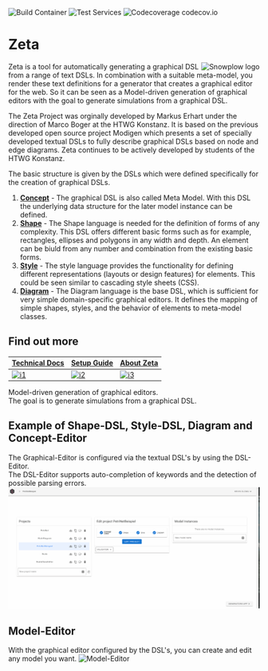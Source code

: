 ![Build Container](https://github.com/Zeta-Project/zeta/workflows/Build%20Container/badge.svg) ![Test Services](https://github.com/Zeta-Project/zeta/workflows/Test%20Services/badge.svg) ![Codecoverage codecov.io](https://codecov.io/gh/Zeta-Project/zeta/branch/dev/graph/badge.svg)
# Zeta
<img src="https://avatars3.githubusercontent.com/u/29041085?s=150&v=4" alt="Snowplow logo" title="Snowplow" align="right" />

Zeta is a tool for automatically generating a graphical DSL from a range of text DSLs. In combination with a suitable meta-model, you render these text definitions for a generator that creates a graphical editor for the web. So it can be seen as a Model-driven generation of graphical editors with the goal to generate simulations from a graphical DSL.

The Zeta Project was orginally developed by Markus Erhart under the direction of Marco Boger at the HTWG Konstanz. It is based on the previous developed open source project Modigen which presents a set of specially developed textual DSLs to fully describe graphical DSLs based on node and edge diagrams. Zeta continues to be actively developed by students of the HTWG Konstanz.

The basic structure is given by the DSLs which were defined specifically for the creation of graphical DSLs.


1. **[Concept](https://github.com/Zeta-Project/zeta/wiki/Concept-DSL)** - The graphical DSL is also called Meta Model. With this DSL the underlying data structure for the later model instance can be defined. 
2. **[Shape](https://github.com/Zeta-Project/zeta/wiki/Shape-DSL)** - The Shape language is needed for the definition of forms of any complexity. This DSL offers different basic forms such as for example, rectangles, ellipses and polygons in any width and depth. An element can be biuld from any number and combination from the existing basic forms.
3. **[Style](https://github.com/Zeta-Project/zeta/wiki/Style-DSL)** - The style language provides the functionality for defining different representations (layouts or design features) for elements. This could be seen similar to cascading style sheets (CSS).
4. **[Diagram](https://github.com/Zeta-Project/zeta/wiki/Diagram-DSL)** - The Diagram language is the base DSL, which is sufficient for very simple domain-specific graphical editors. It defines the mapping of simple shapes, styles, and the behavior of elements to meta-model classes.


## Find out more

| **[Technical Docs][aboutZeta]**     | **[Setup Guide][setup]**      | **[About Zeta][aboutZeta]**           |
|-------------------------------------|-------------------------------|---------------------------------------|
| [![i1][techdocs-image]][aboutZeta]  | [![i2][setup-image]][setup]   | [![i3][roadmap-image]][aboutZeta]     | 


Model-driven generation of graphical editors. <br>
The goal is to generate simulations from a graphical DSL.


## Example of Shape-DSL, Style-DSL, Diagram and Concept-Editor
The Graphical-Editor is configured via the textual DSL's by using the DSL-Editor.
<br>
The DSL-Editor supports auto-completion of keywords and the detection of possible parsing errors. 
![DSL-Editor-Edit](https://github.com/Zeta-Project/zeta/blob/dev/api/wiki/ConceptEditor_DSLs.gif)

## Model-Editor
With the graphical editor configured by the DSL's, you can create and edit any model you want.
![Model-Editor](https://github.com/Zeta-Project/zeta/blob/dev/api/wiki/Model-Editor-zeta.gif.gif)

[techdocs-image]: https://d3i6fms1cm1j0i.cloudfront.net/github/images/techdocs.png
[setup-image]: https://d3i6fms1cm1j0i.cloudfront.net/github/images/setup.png
[roadmap-image]: https://d3i6fms1cm1j0i.cloudfront.net/github/images/roadmap.png

[aboutZeta]: https://github.com/Zeta-Project/zeta/wiki
[setup]: https://github.com/Zeta-Project/zeta/wiki/Installation

